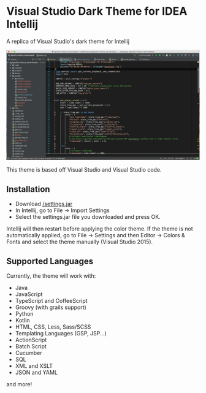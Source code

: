 Visual Studio Dark Theme for IDEA Intellij
============================================

A replica of Visual Studio's dark theme for Intellij

![Example with Python](screenshots/python.png)

This theme is based off Visual Studio and Visual Studio code.

## Installation

- Download [/settings.jar](/settings.jar)
- In Intellij, go to File -> Import Settings
- Select the settings.jar file you downloaded and press OK.

Intellij will then restart before applying the color theme. If the theme is not automatically applied, go to File -> Settings and then Editor -> Colors & Fonts and select the theme manually (Visual Studio 2015).


## Supported Languages

Currently, the theme will work with:

- Java
- JavaScript
- TypeScript and CoffeeScript
- Groovy (with grails support)
- Python
- Kotlin
- HTML, CSS, Less, Sass/SCSS
- Templating Languages (GSP, JSP...)
- ActionScript
- Batch Script
- Cucumber
- SQL
- XML and XSLT
- JSON and YAML

and more!
